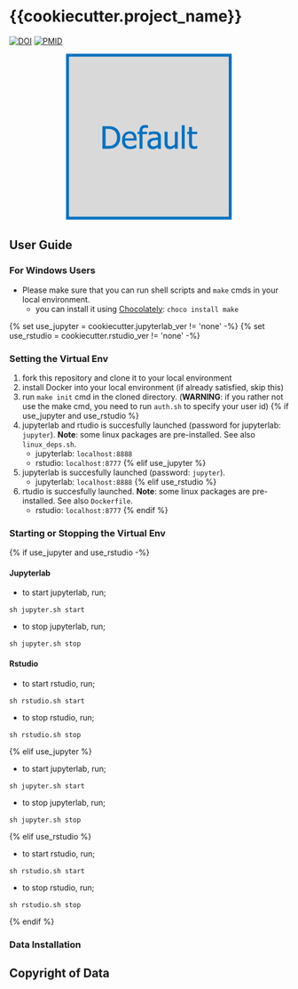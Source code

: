 # {{cookiecutter.project_name}}
[![DOI](https://img.shields.io/badge/DOI-wip-blue.svg?longCache=true)]()
[![PMID](https://img.shields.io/badge/PMID-wip-orange.svg?longCache=true)]()
<div align="center">
<img src="./logos/default.png" alt="graphical abstract" width="300" height="300" title="graphical abstract">
</div>

## User Guide
### For Windows Users
- Please make sure that you can run shell scripts and `make` cmds in your local environment.
    - you can install it using [Chocolately](https://chocolatey.org/): `choco install make`

{% set use_jupyter = cookiecutter.jupyterlab_ver != 'none' -%}
{% set use_rstudio = cookiecutter.rstudio_ver != 'none' -%}
### Setting the Virtual Env
1. fork this repository and clone it to your local environment
2. install Docker into your local environment (if already satisfied, skip this)
3. run `make init` cmd in the cloned directory. (**WARNING**: if you rather not use the make cmd, you need to run `auth.sh` to specify your user id)
{% if use_jupyter and use_rstudio %}
4. jupyterlab and rtudio is succesfully launched (password for jupyterlab: `jupyter`). **Note**: some linux packages are pre-installed. See also `linux_deps.sh`.
    - jupyterlab: `localhost:8888`
    - rstudio: `localhost:8777`
{% elif use_jupyter %}
4. jupyterlab is succesfully launched (password: `jupyter`).
    - jupyterlab: `localhost:8888`
{% elif use_rstudio %}
4. rtudio is succesfully launched. **Note**: some linux packages are pre-installed. See also `Dockerfile`.
    - rstudio: `localhost:8777`
{% endif %}
### Starting or Stopping the Virtual Env
{% if use_jupyter and use_rstudio -%}
#### Jupyterlab
- to start jupyterlab, run;
```
sh jupyter.sh start
```
- to stop jupyterlab, run;
```
sh jupyter.sh stop
```
#### Rstudio
- to start rstudio, run;
```
sh rstudio.sh start
```
- to stop rstudio, run;
```
sh rstudio.sh stop
```
{% elif use_jupyter %}
- to start jupyterlab, run;
```
sh jupyter.sh start
```
- to stop jupyterlab, run;
```
sh jupyter.sh stop
```
{% elif use_rstudio %}
- to start rstudio, run;
```
sh rstudio.sh start
```
- to stop rstudio, run;
```
sh rstudio.sh stop
```
{% endif %}

### Data Installation

## Copyright of Data

